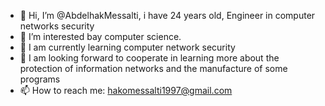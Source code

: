 - 👋 Hi, I’m @AbdelhakMessalti, i have 24 years old, Engineer in computer networks security
- 👀 I’m interested bay computer science.
- 🌱 I am currently learning computer network security
- 💞️ I am looking forward to cooperate in learning more about the protection of information networks and the manufacture of some programs
- 📫 How to reach me: hakomessalti1997@gmail.com

<!---
AbdelhakMessalti/AbdelhakMessalti is a ✨ special ✨ repository because its `README.md` (this file) appears on your GitHub profile.
You can click the Preview link to take a look at your changes.
--->
